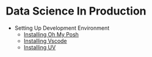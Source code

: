 # Data Science In Production

- Setting Up Development Environment
    - [Installing Oh My Posh](content/development_environment/setting_up_oh_my_posh.md)
    - [Installing Vscode](content/development_environment/installing_vscode.md)
    - [Installing UV](content/development_environment/installing_UV.md)
